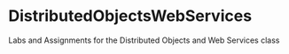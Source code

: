 # DistributedObjectsWebServices
Labs and Assignments for the Distributed Objects and Web Services class
